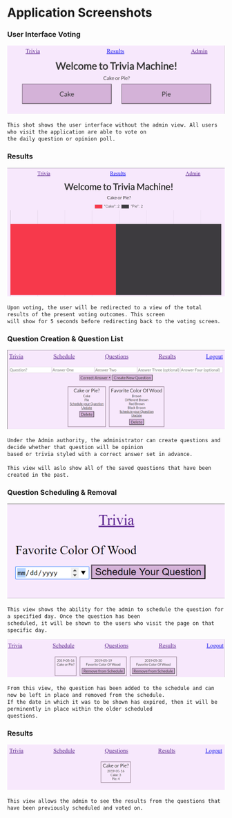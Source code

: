 # Application Screenshots

### User Interface Voting
![Voting](../assets/votingApp.PNG)

    This shot shows the user interface without the admin view. All users who visit the application are able to vote on
    the daily question or opinion poll.

### Results

![Results](../assets/resultsViewApp.PNG)

    Upon voting, the user will be redirected to a view of the total results of the present voting outcomes. This screen
    will show for 5 seconds before redirecting back to the voting screen.

### Question Creation & Question List

![Question Creation](../assets/questCreateApp.PNG)

    Under the Admin authority, the administrator can create questions and decide whether that question will be opinion
    based or trivia styled with a correct answer set in advance. 
    
    This view will aslo show all of the saved questions that have been created in the past.

### Question Scheduling & Removal

![Scheduling](../assets/schedApp.PNG)

    This view shows the ability for the admin to schedule the question for a specified day. Once the question has been
    scheduled, it will be shown to the users who visit the page on that specific day. 
    
![Added & Removal](../assets/addedSchedApp.PNG)

    From this view, the question has been added to the schedule and can now be left in place and removed from the schedule.
    If the date in which it was to be shown has expired, then it will be perminently in place within the older scheduled
    questions.

### Results

![Results](../assets/resultsApp.PNG)

    This view allows the admin to see the results from the questions that have been previously scheduled and voted on. 
    